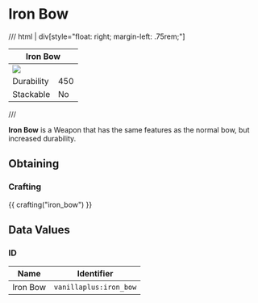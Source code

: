 # Iron Bow

/// html | div[style="float: right; margin-left: .75rem;"]
<table>
  <thead>
    <tr>
      <th style="text-align: center;" colspan="2">Iron Bow</td>
    </tr>
  </thead>
  <tbody>
    <tr>
      <td colspan="2"><img src="../../../assets/img/items/iron_bow.png" style="max-width: 250px;">
    </tr>
    <tr>
      <td>Durability</td>
      <td>450</td>
    </tr>
    <tr>
      <td>Stackable</td>
      <td>No</td>
    </tr>
  </tbody>
</table>
///

**Iron Bow** is a Weapon that has the same features as the normal bow, but increased durability.

## Obtaining

### Crafting

{{ crafting("iron_bow") }}

## Data Values

### ID

| Name     | Identifier             |
|----------|------------------------|
| Iron Bow | `vanillaplus:iron_bow` |